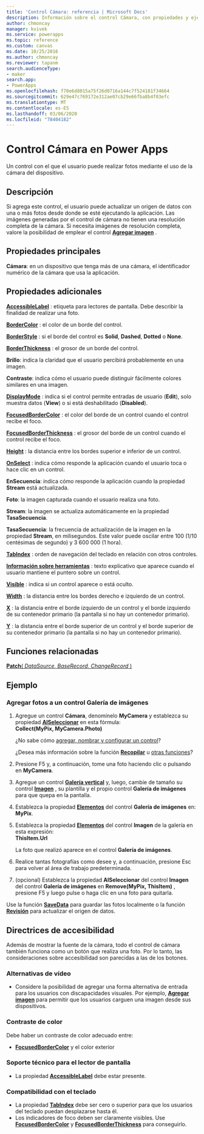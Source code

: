 ```yaml
---
title: 'Control Cámara: referencia | Microsoft Docs'
description: Información sobre el control Cámara, con propiedades y ejemplos
author: chmoncay
manager: kvivek
ms.service: powerapps
ms.topic: reference
ms.custom: canvas
ms.date: 10/25/2016
ms.author: chmoncay
ms.reviewer: tapanm
search.audienceType:
- maker
search.app:
- PowerApps
ms.openlocfilehash: f70e6d8015a75f26d0716a144c7f524181f34664
ms.sourcegitcommit: 629e47c769172e312ae07cb29e66fba8b4f03efc
ms.translationtype: MT
ms.contentlocale: es-ES
ms.lasthandoff: 03/06/2020
ms.locfileid: "78404182"
---
```

# <a name="camera-control-in-power-apps"></a>Control Cámara en Power Apps
Un control con el que el usuario puede realizar fotos mediante el uso de la cámara del dispositivo.

## <a name="description"></a>Descripción
Si agrega este control, el usuario puede actualizar un origen de datos con una o más fotos desde donde se esté ejecutando la aplicación. Las imágenes generadas por el control de cámara no tienen una resolución completa de la cámara.  Si necesita imágenes de resolución completa, valore la posibilidad de emplear el control **[Agregar imagen](control-add-picture.md)** .

## <a name="key-properties"></a>Propiedades principales
**Cámara**: en un dispositivo que tenga más de una cámara, el identificador numérico de la cámara que usa la aplicación.

## <a name="additional-properties"></a>Propiedades adicionales
**[AccessibleLabel](properties-accessibility.md)** : etiqueta para lectores de pantalla. Debe describir la finalidad de realizar una foto.

**[BorderColor](properties-color-border.md)** : el color de un borde del control.

**[BorderStyle](properties-color-border.md)** : si el borde del control es **Solid**, **Dashed**, **Dotted** o **None**.

**[BorderThickness](properties-color-border.md)** : el grosor de un borde del control.

**Brillo**: indica la claridad que el usuario percibirá probablemente en una imagen.

**Contraste**: indica cómo el usuario puede distinguir fácilmente colores similares en una imagen.

**[DisplayMode](properties-core.md)** : indica si el control permite entradas de usuario (**Edit**), solo muestra datos (**View**) o si está deshabilitado (**Disabled**).

**[FocusedBorderColor](properties-color-border.md)** : el color del borde de un control cuando el control recibe el foco.

**[FocusedBorderThickness](properties-color-border.md)** : el grosor del borde de un control cuando el control recibe el foco.

**[Height](properties-size-location.md)** : la distancia entre los bordes superior e inferior de un control.

**[OnSelect](properties-core.md)** : indica cómo responde la aplicación cuando el usuario toca o hace clic en un control.

**EnSecuencia**: indica cómo responde la aplicación cuando la propiedad **Stream** está actualizada.

**Foto**: la imagen capturada cuando el usuario realiza una foto.

**Stream**: la imagen se actualiza automáticamente en la propiedad **TasaSecuencia**.

**TasaSecuencia**: la frecuencia de actualización de la imagen en la propiedad **Stream**, en milisegundos.  Este valor puede oscilar entre 100 (1/10 centésimas de segundo) y 3 600 000 (1 hora).

**[TabIndex](properties-accessibility.md)** : orden de navegación del teclado en relación con otros controles.

**[Información sobre herramientas](properties-core.md)** : texto explicativo que aparece cuando el usuario mantiene el puntero sobre un control.

**[Visible](properties-core.md)** : indica si un control aparece o está oculto.

**[Width](properties-size-location.md)** : la distancia entre los bordes derecho e izquierdo de un control.

**[X](properties-size-location.md)** : la distancia entre el borde izquierdo de un control y el borde izquierdo de su contenedor primario (la pantalla si no hay un contenedor primario).

**[Y](properties-size-location.md)** : la distancia entre el borde superior de un control y el borde superior de su contenedor primario (la pantalla si no hay un contenedor primario).

## <a name="related-functions"></a>Funciones relacionadas
[**Patch**( *DataSource*, *BaseRecord*, *ChangeRecord* )](../functions/function-patch.md)

## <a name="example"></a>Ejemplo
### <a name="add-photos-to-an-image-gallery-control"></a>Agregar fotos a un control Galería de imágenes
1. Agregue un control **Cámara**, denomínelo **MyCamera** y establezca su propiedad **[AlSeleccionar](properties-core.md)** en esta fórmula:<br>
   **Collect(MyPix, MyCamera.Photo)**

    ¿No sabe cómo [agregar, nombrar y configurar un control](../add-configure-controls.md)?

    ¿Desea más información sobre la función **[Recopilar](../functions/function-clear-collect-clearcollect.md)** u [otras funciones](../formula-reference.md)?
2. Presione F5 y, a continuación, tome una foto haciendo clic o pulsando en **MyCamera**.
3. Agregue un control **[Galería vertical](control-gallery.md)** y, luego, cambie de tamaño su control **[Imagen](control-image.md)** , su plantilla y el propio control **Galería de imágenes** para que quepa en la pantalla.
4. Establezca la propiedad **[Elementos](properties-core.md)** del control **Galería de imágenes** en:<br>**MyPix**.
5. Establezca la propiedad **[Elementos](properties-visual.md)** del control **Imagen** de la galería en esta expresión:<br>
   **ThisItem.Url**

    La foto que realizó aparece en el control **Galería de imágenes**.
6. Realice tantas fotografías como desee y, a continuación, presione Esc para volver al área de trabajo predeterminada.
7. (opcional) Establezca la propiedad **AlSeleccionar** del control **Imagen** del control **Galería de imágenes** en **Remove(MyPix, ThisItem)** , presione F5 y luego pulse o haga clic en una foto para quitarla.

Use la función **[SaveData](../functions/function-savedata-loaddata.md)** para guardar las fotos localmente o la función **[Revisión](../functions/function-patch.md)** para actualizar el origen de datos.


## <a name="accessibility-guidelines"></a>Directrices de accesibilidad
Además de mostrar la fuente de la cámara, todo el control de cámara también funciona como un botón que realiza una foto. Por lo tanto, las consideraciones sobre accesibilidad son parecidas a las de los botones.

### <a name="video-alternatives"></a>Alternativas de vídeo
* Considere la posibilidad de agregar una forma alternativa de entrada para los usuarios con discapacidades visuales. Por ejemplo, **[Agregar imagen](control-add-picture.md)** para permitir que los usuarios carguen una imagen desde sus dispositivos.

### <a name="color-contrast"></a>Contraste de color
Debe haber un contraste de color adecuado entre:
* **[FocusedBorderColor](properties-color-border.md)** y el color exterior

### <a name="screen-reader-support"></a>Soporte técnico para el lector de pantalla
* La propiedad **[AccessibleLabel](properties-accessibility.md)** debe estar presente.

### <a name="keyboard-support"></a>Compatibilidad con el teclado
* La propiedad **[TabIndex](properties-accessibility.md)** debe ser cero o superior para que los usuarios del teclado puedan desplazarse hasta él.
* Los indicadores de foco deben ser claramente visibles. Use **[FocusedBorderColor](properties-color-border.md)** y **[FocusedBorderThickness](properties-color-border.md)** para conseguirlo.
